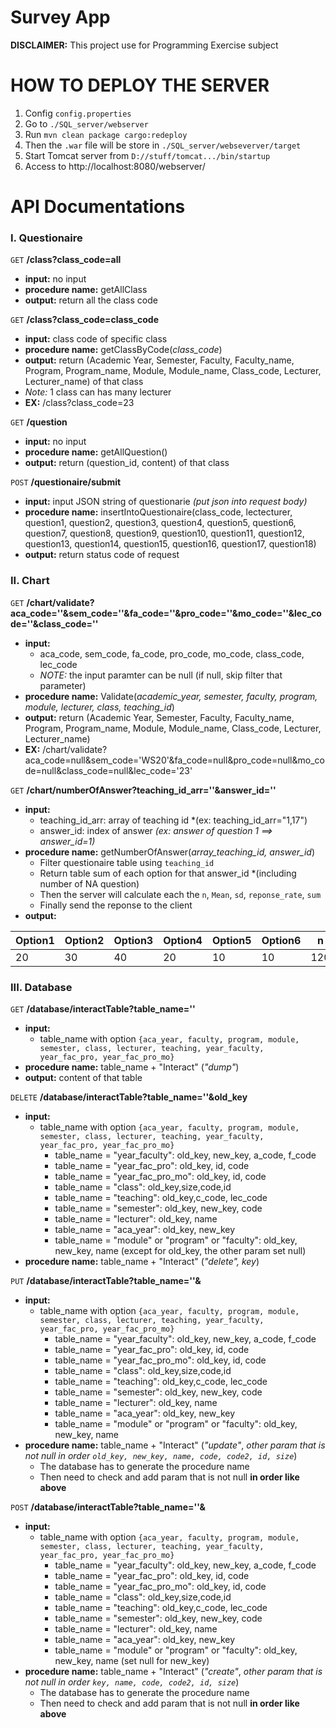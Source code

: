 # Survey App
 **DISCLAIMER:** This project use for Programming Exercise subject

 
# HOW TO DEPLOY THE SERVER
1. Config `config.properties`
2. Go to `./SQL_server/webserver`
3. Run `mvn clean package cargo:redeploy`
4. Then the `.war` file will be store in `./SQL_server/webseverver/target` 
5. Start Tomcat server from `D://stuff/tomcat.../bin/startup`
6. Access to http://localhost:8080/webserver/

 # API Documentations

### I. Questionaire

`GET` **/class?class_code=all**
- **input:** no input
- **procedure name:** getAllClass
- **output:** return all the class code

`GET` **/class?class_code=class_code**
- **input:** class code of specific class
- **procedure name:** getClassByCode(*class_code*)
- **output:** return (Academic Year, Semester, Faculty, Faculty_name, Program, Program_name, Module, Module_name, Class_code, Lecturer, Lecturer_name) of that class
- *Note:* 1 class can has many lecturer
- **EX:** /class?class_code=23

`GET` **/question**
- **input:** no input
- **procedure name:** getAllQuestion()
- **output:** return (question_id, content) of that class

`POST` **/questionaire/submit**
- **input:** input JSON string of questionarie *(put json into request body)*
- **procedure name:** insertIntoQuestionaire(class_code, lectecturer, question1, question2, question3, question4, question5, question6, question7,  question8, question9, question10, question11, question12, question13, question14, question15, question16, question17, question18)
- **output:** return status code of request

### II. Chart

`GET` **/chart/validate?aca_code=''&sem_code=''&fa_code=''&pro_code=''&mo_code=''&lec_code=''&class_code=''**
- **input:** 
    - aca_code, sem_code, fa_code, pro_code, mo_code, class_code, lec_code
    - *NOTE:* the input paramter can be null (if null, skip filter that parameter)
- **procedure name:** Validate(*academic_year, semester, faculty, program, module, lecturer, class, teaching_id*)
- **output:** return (Academic Year, Semester, Faculty, Faculty_name, Program, Program_name, Module, Module_name, Class_code, Lecturer, Lecturer_name)
- **EX:** /chart/validate?aca_code=null&sem_code='WS20'&fa_code=null&pro_code=null&mo_code=null&class_code=null&lec_code='23'

`GET` **/chart/numberOfAnswer?teaching_id_arr=''&answer_id=''**
- **input:** 
    - teaching_id_arr: array of teaching id *(ex: teaching_id_arr="1,17")
    - answer_id: index of answer *(ex: answer of question 1 ==> answer_id=1)*
- **procedure name:** getNumberOfAnswer(*array_teaching_id, answer_id*)
    - Filter questionaire table using `teaching_id` 
    - Return table sum of each option for that answer_id *(including number of NA question)
    - Then the server will calculate each the `n`, `Mean`, `sd`, `reponse_rate`, `sum`
    - Finally send the reponse to the client
- **output:**

| **Option1** | **Option2** | **Option3** | **Option4** | **Option5** | **Option6** | **n** | **mean** | **sd** | **reponse_rate** | **sum** |
|-------------|-------------|-------------|-------------|-------------|-------------|-------|----------|--------|------------------|---------|
| 20          | 30          | 40          | 20          | 10          | 10          | 120   | 4.4      | 20     | 10               | 130     |


### III. Database
`GET` **/database/interactTable?table_name=''**
- **input:** 
  - table_name with option `{aca_year, faculty, program, module, semester, class, lecturer, teaching, year_faculty, year_fac_pro, year_fac_pro_mo}`
- **procedure name:** table_name + "Interact" (*"dump"*)
- **output:** content of that table

`DELETE` **/database/interactTable?table_name=''&old_key**
- **input:**
  - table_name with option `{aca_year, faculty, program, module, semester, class, lecturer, teaching, year_faculty, year_fac_pro, year_fac_pro_mo}` 
    - table_name = "year_faculty": old_key, new_key, a_code, f_code
    - table_name = "year_fac_pro": old_key, id, code
    - table_name = "year_fac_pro_mo": old_key, id, code
    - table_name = "class": old_key,size,code,id
    - table_name = "teaching": old_key,c_code, lec_code
    - table_name = "semester": old_key, new_key, code
    - table_name = "lecturer": old_key, name 
    - table_name = "aca_year": old_key, new_key
    - table_name = "module" or "program" or "faculty": old_key, new_key, name
  (except for old_key, the other param set null)
- **procedure name:** table_name + "Interact" (*"delete", key*)

`PUT` **/database/interactTable?table_name=''&**
- **input:**
  - table_name with option `{aca_year, faculty, program, module, semester, class, lecturer, teaching, year_faculty, year_fac_pro, year_fac_pro_mo}` 
    - table_name = "year_faculty": old_key, new_key, a_code, f_code
    - table_name = "year_fac_pro": old_key, id, code
    - table_name = "year_fac_pro_mo": old_key, id, code
    - table_name = "class": old_key,size,code,id
    - table_name = "teaching": old_key,c_code, lec_code
    - table_name = "semester": old_key, new_key, code
    - table_name = "lecturer": old_key, name 
    - table_name = "aca_year": old_key, new_key
    - table_name = "module" or "program" or "faculty": old_key, new_key, name
- **procedure name:** table_name + "Interact" (*"update"*, *other param that is not null in order `old_key, new_key, name, code, code2, id, size`*)
  - The database has to generate the procedure name
  - Then need to check and add param that is not null **in order like above**

`POST` **/database/interactTable?table_name=''&**
- **input:**
  - table_name with option `{aca_year, faculty, program, module, semester, class, lecturer, teaching, year_faculty, year_fac_pro, year_fac_pro_mo}`
    - table_name = "year_faculty": old_key, new_key, a_code, f_code
    - table_name = "year_fac_pro": old_key, id, code
    - table_name = "year_fac_pro_mo": old_key, id, code
    - table_name = "class": old_key,size,code,id
    - table_name = "teaching": old_key,c_code, lec_code
    - table_name = "semester": old_key, new_key, code
    - table_name = "lecturer": old_key, name 
    - table_name = "aca_year": old_key, new_key
    - table_name = "module" or "program" or "faculty": old_key, new_key, name
  (set null for new_key)
- **procedure name:** table_name + "Interact" (*"create"*, *other param that is not null in order `key, name, code, code2, id, size`*)
  - The database has to generate the procedure name
  - Then need to check and add param that is not null **in order like above**

